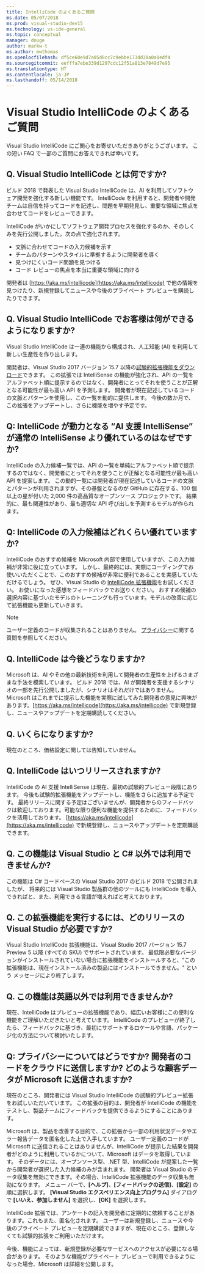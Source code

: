 ```yaml
---
title: IntelliCode のよくあるご質問
ms.date: 05/07/2018
ms.prod: visual-studio-dev15
ms.technology: vs-ide-general
ms.topic: conceptual
manager: douge
author: markw-t
ms.author: mwthomas
ms.openlocfilehash: df5ce60e9d7a05d8cc7c9ebbe173dd30a0a0edf4
ms.sourcegitcommit: eefffa7ebe339d1297cdc12f51a813e7849d7e95
ms.translationtype: HT
ms.contentlocale: ja-JP
ms.lasthandoff: 05/14/2018
---
```

# Visual Studio IntelliCode のよくあるご質問

Visual Studio IntelliCode にご関心をお寄せいただきありがとうございます。 この短い FAQ で一部のご質問にお答えできれば幸いです。

## Q. Visual Studio IntelliCode とは何ですか?

ビルド 2018 で発表した Visual Studio IntelliCode は、AI を利用してソフトウェア開発を強化する新しい機能です。 IntelliCode を利用すると、開発者や開発チームは自信を持ってコードを記述し、問題を早期発見し、重要な領域に焦点を合わせてコードをレビューできます。

IntelliCode がいかにしてソフトウェア開発プロセスを強化するのか、そのしくみを先行公開しました。次の点で強化されます。

- 文脈に合わせてコードの入力候補を示す
- チームのパターンやスタイルに準拠するように開発者を導く
- 見つけにくいコード問題を見つける
- コード レビューの焦点を本当に重要な領域に向ける

開発者は [https://aka.ms/intellicode](https://aka.ms/intellicode) で他の情報を見つけたり、新規登録してニュースや今後のプライベート プレビューを購読したりできます。

## Q. Visual Studio IntelliCode でお客様は何ができるようになりますか?

Visual Studio IntelliCode は一連の機能から構成され、人工知能 (AI) を利用して新しい生産性を作り出します。

開発者は、Visual Studio 2017 バージョン 15.7 以降の[試験的拡張機能をダウンロード](https://go.microsoft.com/fwlink/?linkid=872707)できます。 この拡張では IntelliSense の機能が強化され、API の一覧をアルファベット順に提示するのではなく、開発者にとってそれを使うことが正解となる可能性が最も高い API を予測します。 開発者が現在記述しているコードの文脈とパターンを使用し、この一覧を動的に提供します。 今後の数か月で、この拡張をアップデートし、さらに機能を増やす予定です。

## Q: IntelliCode が動力となる “AI 支援 IntelliSense” が通常の IntelliSense より優れているのはなぜですか?

IntelliCode の入力候補一覧では、API の一覧を単純にアルファベット順で提示するのではなく、開発者にとってそれを使うことが正解となる可能性が最も高い API を提案します。 この動的一覧には開発者が現在記述しているコードの文脈とパターンが利用されますが、その基盤となるのが GitHub に存在する、100 個以上の星が付いた 2,000 件の高品質なオープンソース プロジェクトです。 結果的に、最も関連性があり、最も適切な API 呼び出しを予測するモデルが作られます。

## Q: IntelliCode の入力候補はどれくらい優れていますか?

IntelliCode のおすすめ候補を Microsoft 内部で使用していますが、この入力候補が非常に役に立っています。 しかし、最終的には、実際にコーディングでお使いいただくことで、このおすすめ候補が非常に便利であることを実感していただけるでしょう。 ぜひ、Visual Studio の [IntelliCode 拡張機能](https://go.microsoft.com/fwlink/?linkid=872707)をお試しください。 お使いになった感想をフィードバックでお送りください。 おすすめ候補の選択内容に基づいたモデルのトレーニングも行っています。モデルの改善に応じて拡張機能も更新していきます。

> [!NOTE]
> ユーザー定義のコードが収集されることはありません。 [プライバシー](#privacy)に関する質問を参照してください。

## Q. IntelliCode は今後どうなりますか?

Microsoft は、AI やその他の最新技術を利用して開発者の生産性を上げるさまざまな手法を模索しています。 ビルド 2018 では、AI が開発者を支援するシナリオの一部を先行公開しましたが、シナリオはそれだけではありません。 Microsoft はこれまでに提示した機能を実際に試してみた開発者の意見に興味があります。[https://aka.ms/intellicode](https://aka.ms/intellicode) で新規登録し、ニュースやアップデートを定期購読してください。

## Q. いくらになりますか?

現在のところ、価格設定に関しては告知していません。

## Q. IntelliCode はいつリリースされますか?

IntelliCode の AI 支援 IntelliSense は現在、最初の試験的プレビュー段階にあります。 今後も試験的拡張機能をアップデートし、機能をさらに追加する予定です。 最終リリースに関する予定はございませんが、開発者からのフィードバックは歓迎しております。可能な限り便利な機能を提供するために、フィードバックを活用しております。 [https://aka.ms/intellicode](https://aka.ms/intellicode) で新規登録し、ニュースやアップデートを定期購読できます。

## Q. この機能は Visual Studio と C# 以外では利用できませんか?

この機能は C# コードベースの Visual Studio 2017 のビルド 2018 で公開されましたが、 将来的には Visual Studio 製品群の他のツールにも IntelliCode を導入できればと、また、利用できる言語が増えればと考えております。

## Q. この拡張機能を実行するには、どのリリースの Visual Studio が必要ですか?

Visual Studio IntelliCode 拡張機能は、Visual Studio 2017 バージョン 15.7 Preview 5 以降 (すべての SKU) でサポートされています。 最低限必要なバージョンがインストールされていない場合に拡張機能をインストールすると、"この拡張機能は、現在インストール済みの製品にはインストールできません。" という メッセージにより終了します。

## Q. この機能は英語以外では利用できませんか?

現在、IntelliCode はプレビューの拡張機能であり、幅広いお客様にこの便利な機能をご理解いただきたいと考えています。 IntelliCode のプレビューが終了したら、フィードバックに基づき、最初にサポートするロケールや言語、パッケージ化の方法について検討いたします。 

## <a name="privacy"/> Q: プライバシーについてはどうですか? 開発者のコードをクラウドに送信しますか? どのような顧客データが Microsoft に送信されますか?

現在のところ、開発者には Visual Studio IntelliCode の試験的プレビュー拡張をお試しいただいています。 この拡張の目的は、開発者が IntelliCode の機能をテストし、製品チームにフィードバックを提供できるようにすることにあります。

Microsoft は、製品を改善する目的で、この拡張から一部の利用状況データやエラー報告データを匿名化した上で入手しています。 ユーザー定義のコードが Microsoft に送信されることはありませんが、IntelliCode が提示した結果を開発者がどのように利用しているかについて、Microsoft はデータを取得しています。 そのデータには、オープンソース型、.NET 型、IntelliCode が提案した一覧から開発者が選択した入力候補のみが含まれます。 開発者は Visual Studio のデータ収集を無効にできます。その場合、IntelliCode 拡張機能のデータ収集も無効になります。 メニュー バーで、**[ヘルプ]**、**[フィードバックの送信]**、**[設定]** の順に選択します。 **[Visual Studio エクスペリエンス向上プログラム]** ダイアログで **[いいえ、参加しません]** を選択し、**[OK]** を選択します。

IntelliCode 拡張では、アンケートの記入を開発者に定期的に依頼することがあります。これもまた、匿名化されます。 ユーザーは新規登録し、ニュースや今後のプライベート プレビューを定期購読できますが、現在のところ、登録しなくても試験的拡張をご利用いただけます。

今後、機能によっては、新規登録が必要なサービスへのアクセスが必要になる場合があります。 そのような機能がプライベート プレビューで利用できるようになった場合、Microsoft は詳細を公開します。
